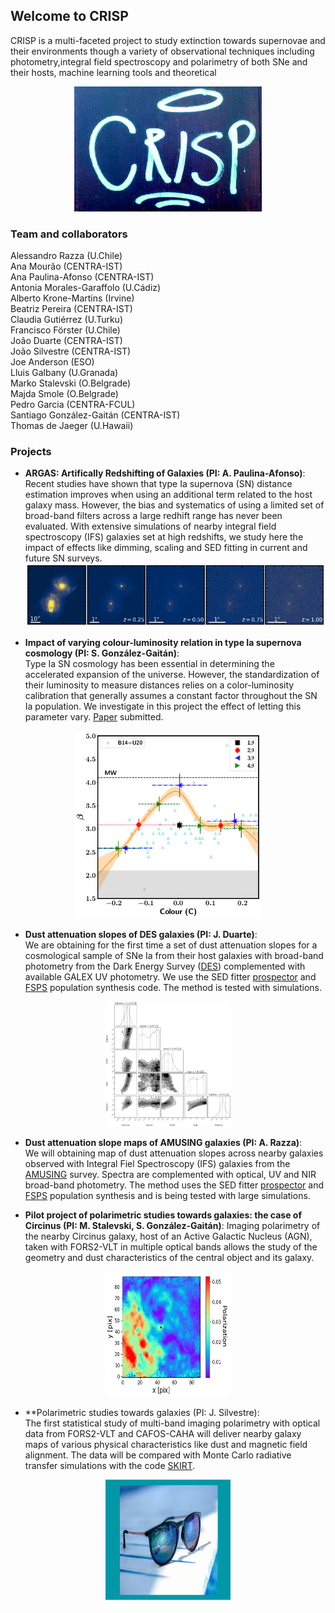 ## Welcome to CRISP

CRISP is a multi-faceted project to study extinction towards supernovae and their environments though a variety of observational techniques including photometry,integral field spectroscopy and polarimetry of both SNe and their hosts, machine learning tools and theoretical 

<p align="center">
<img src="crisp_logo_cut.jpg" alt="alt text" width=300 height=200>
</p>


### Team and collaborators

Alessandro Razza (U.Chile)<br/>
Ana Mourão (CENTRA-IST)<br/>
Ana Paulina-Afonso (CENTRA-IST)<br/>
Antonia Morales-Garaffolo (U.Cádiz)<br/>
Alberto Krone-Martins (Irvine)<br/>
Beatriz Pereira (CENTRA-IST)<br/>
Claudia Gutiérrez (U.Turku)<br/>
Francisco Förster (U.Chile)<br/>
João Duarte (CENTRA-IST)<br/>
João Silvestre (CENTRA-IST)<br/>
Joe Anderson (ESO)<br/>
Lluis Galbany (U.Granada)<br/>
Marko Stalevski (O.Belgrade)<br/>
Majda Smole (O.Belgrade)<br/>
Pedro Garcia (CENTRA-FCUL)<br/>
Santiago González-Gaitán (CENTRA-IST)<br/>
Thomas de Jaeger (U.Hawaii)<br/>

### Projects


- **ARGAS: Artifically Redshifting of Galaxies (PI: A. Paulina-Afonso)**: <br/>
Recent studies have shown that type Ia supernova (SN) distance estimation improves when using an additional term related to the host galaxy mass. However, the bias and systematics of using a limited set of broad-band filters across a large redhift range has never been evaluated. With extensive simulations of nearby integral field spectroscopy (IFS) galaxies set at high redshifts, we study here the impact of effects like dimming, scaling and SED fitting in current and future SN surveys.
![Image](ARGAS.jpg)

- **Impact of varying colour-luminosity relation in type Ia supernova cosmology (PI: S. González-Gaitán)**:<br/>
Type Ia SN cosmology has been essential in determining the accelerated expansion of the universe. However, the standardization of their luminosity to measure distances relies on a color-luminosity calibration that generally assumes a constant factor throughout the SN Ia population. We investigate in this project the effect of letting this parameter vary. [Paper](https://ui.adsabs.harvard.edu/abs/2020arXiv200913230G/abstract) submitted.
<p align="center">
<img src="beta_color_value.jpg" alt="alt text" width=300 height=300>
</p>


- **Dust attenuation slopes of DES galaxies (PI: J. Duarte)**:<br/>
We are obtaining for the first time a set of dust attenuation slopes for a cosmological sample of SNe Ia from their host galaxies with broad-band photometry from the Dark Energy Survey ([DES](https://www.darkenergysurvey.org/)) complemented with available GALEX UV photometry. We use the SED fitter [prospector](https://prospect.readthedocs.io/en/latest/) and [FSPS](https://dfm.io/python-fsps/current/) population synthesis code. The method is tested with simulations.
<p align="center">
<img src="prosp.jpg" alt="alt text" width=200 height=200>
</p>

- **Dust attenuation slope maps of AMUSING galaxies (PI: A. Razza)**:<br/>
We will obtaining map of dust attenuation slopes across nearby galaxies observed with Integral Fiel Spectroscopy (IFS) galaxies from the [AMUSING](https://amusing-muse.github.io/) survey. Spectra are complemented with optical, UV and NIR broad-band photometry. The method uses the SED fitter [prospector](https://prospect.readthedocs.io/en/latest/) and [FSPS](https://dfm.io/python-fsps/current/) population synthesis and is being tested with large simulations.

- **Pilot project of polarimetric studies towards galaxies: the case of Circinus (PI: M. Stalevski, S. González-Gaitán)**:
Imaging polarimetry of the nearby Circinus galaxy, host of an Active Galactic Nucleus (AGN), taken with FORS2-VLT in multiple optical bands allows the study of the geometry and dust characteristics of the central object and its galaxy. 
<p align="center">
<img src="Circinus.jpg" alt="alt text" width=200 height=200>
</p>

- **Polarimetric studies towards galaxies (PI: J. Silvestre):<br/>
The first statistical study of multi-band imaging polarimetry with optical data from FORS2-VLT and CAFOS-CAHA will deliver nearby galaxy maps of various physical characteristics like dust and magnetic field alignment. The data will be compared with Monte Carlo radiative transfer simulations with the code [SKIRT](https://skirt.ugent.be/root/_landing.html).

<p align="center">
<img src="galpol.jpg" alt="alt text" width=200 height=200>
</p>


